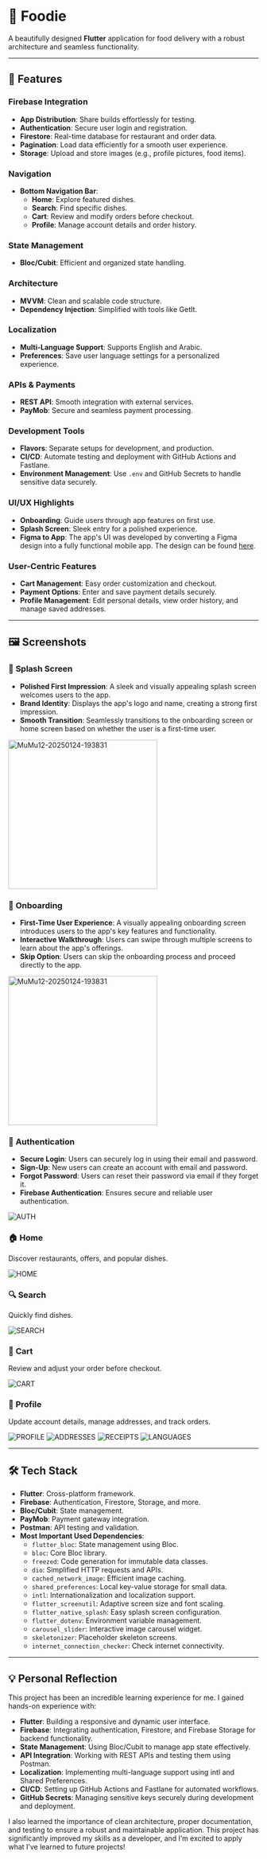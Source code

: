 # 🍜 Foodie  

A beautifully designed **Flutter** application for food delivery with a robust architecture and seamless functionality.  

---

## 🌟 Features  

### **Firebase Integration**  
- **App Distribution**: Share builds effortlessly for testing.  
- **Authentication**: Secure user login and registration.  
- **Firestore**: Real-time database for restaurant and order data.  
- **Pagination**: Load data efficiently for a smooth user experience.  
- **Storage**: Upload and store images (e.g., profile pictures, food items).  

### **Navigation**  
- **Bottom Navigation Bar**:  
  - **Home**: Explore featured dishes.  
  - **Search**: Find specific dishes.  
  - **Cart**: Review and modify orders before checkout.  
  - **Profile**: Manage account details and order history.  

### **State Management**  
- **Bloc/Cubit**: Efficient and organized state handling.  

### **Architecture**  
- **MVVM**: Clean and scalable code structure.  
- **Dependency Injection**: Simplified with tools like GetIt.  

### **Localization**  
- **Multi-Language Support**: Supports English and Arabic.  
- **Preferences**: Save user language settings for a personalized experience.  

### **APIs & Payments**  
- **REST API**: Smooth integration with external services.  
- **PayMob**: Secure and seamless payment processing.  

### **Development Tools**  
- **Flavors**: Separate setups for development, and production.  
- **CI/CD**: Automate testing and deployment with GitHub Actions and Fastlane.  
- **Environment Management**: Use `.env` and GitHub Secrets to handle sensitive data securely.  

### **UI/UX Highlights**  
- **Onboarding**: Guide users through app features on first use.  
- **Splash Screen**: Sleek entry for a polished experience.  
- **Figma to App**: The app's UI was developed by converting a Figma design into a fully functional mobile app. The design can be found <a href="https://www.figma.com/community/file/1000486391488737986/foodie-food-delivery-app" target="_blank">here</a>.

### **User-Centric Features**  
- **Cart Management**: Easy order customization and checkout.  
- **Payment Options**: Enter and save payment details securely.  
- **Profile Management**: Edit personal details, view order history, and manage saved addresses.  

---

## 🖼️ Screenshots  

### 🌟 **Splash Screen**
- **Polished First Impression**: A sleek and visually appealing splash screen welcomes users to the app.
- **Brand Identity**: Displays the app's logo and name, creating a strong first impression.
- **Smooth Transition**: Seamlessly transitions to the onboarding screen or home screen based on whether the user is a first-time user.

<img src="https://github.com/user-attachments/assets/cd7dc67d-289a-4899-80df-83c0fecd3ccd" alt="MuMu12-20250124-193831" width="300" height="auto" />


### 🎉 **Onboarding**
- **First-Time User Experience**: A visually appealing onboarding screen introduces users to the app's key features and functionality.
- **Interactive Walkthrough**: Users can swipe through multiple screens to learn about the app's offerings.
- **Skip Option**: Users can skip the onboarding process and proceed directly to the app.

<img src="https://github.com/user-attachments/assets/8d53f123-6a28-402e-baf9-ea0806a810e7" alt="MuMu12-20250124-193831" width="300" height="auto" />


### 🔐 **Authentication**
- **Secure Login**: Users can securely log in using their email and password.
- **Sign-Up**: New users can create an account with email and password.
- **Forgot Password**: Users can reset their password via email if they forget it.
- **Firebase Authentication**: Ensures secure and reliable user authentication.

![AUTH](https://github.com/user-attachments/assets/0f7dce52-fb35-4cfb-80a1-6f4e8825c291)


### 🏠 **Home**  
Discover restaurants, offers, and popular dishes. 

![HOME](https://github.com/user-attachments/assets/634a6218-d413-45c1-93c8-01a5ccb54d50)


### 🔍 **Search**  
Quickly find dishes.  

![SEARCH](https://github.com/user-attachments/assets/45eab4b4-07c7-4644-83d9-8ccc83c4072d)


### 🛒 **Cart**  
Review and adjust your order before checkout.  

![CART](https://github.com/user-attachments/assets/562c2892-2929-40f1-abec-35f19021fdaa)

 
### 👤 **Profile**  
Update account details, manage addresses, and track orders.  

![PROFILE](https://github.com/user-attachments/assets/ab32f59e-5039-4f42-85e5-25ac6c0d7c1a)
![ADDRESSES](https://github.com/user-attachments/assets/6c11dc34-dd90-46f4-8464-165cdc9f0330)
![RECEIPTS](https://github.com/user-attachments/assets/9b05d6ce-b7bd-4889-8612-21b2dd52ad4c)
![LANGUAGES](https://github.com/user-attachments/assets/e2cc53b4-5468-4ca7-911b-95be8bd1705d)


---

## 🛠️ Tech Stack  
- **Flutter**: Cross-platform framework.  
- **Firebase**: Authentication, Firestore, Storage, and more.  
- **Bloc/Cubit**: State management.  
- **PayMob**: Payment gateway integration.  
- **Postman**: API testing and validation.  
- **Most Important Used Dependencies**:  
  - `flutter_bloc`: State management using Bloc.  
  - `bloc`: Core Bloc library.  
  - `freezed`: Code generation for immutable data classes.  
  - `dio`: Simplified HTTP requests and APIs.  
  - `cached_network_image`: Efficient image caching.  
  - `shared_preferences`: Local key-value storage for small data.  
  - `intl`: Internationalization and localization support.  
  - `flutter_screenutil`: Adaptive screen size and font scaling.  
  - `flutter_native_splash`: Easy splash screen configuration.  
  - `flutter_dotenv`: Environment variable management.  
  - `carousel_slider`: Interactive image carousel widget.  
  - `skeletonizer`: Placeholder skeleton screens.  
  - `internet_connection_checker`: Check internet connectivity.  

---

## 💡 Personal Reflection  
This project has been an incredible learning experience for me. I gained hands-on experience with:  

- **Flutter**: Building a responsive and dynamic user interface.  
- **Firebase**: Integrating authentication, Firestore, and Firebase Storage for backend functionality.  
- **State Management**: Using Bloc/Cubit to manage app state effectively.  
- **API Integration**: Working with REST APIs and testing them using Postman.  
- **Localization**: Implementing multi-language support using intl and Shared Preferences.  
- **CI/CD**: Setting up GitHub Actions and Fastlane for automated workflows.  
- **GitHub Secrets**: Managing sensitive keys securely during development and deployment.  

I also learned the importance of clean architecture, proper documentation, and testing to ensure a robust and maintainable application. This project has significantly improved my skills as a developer, and I’m excited to apply what I’ve learned to future projects!

